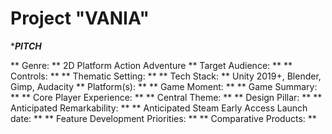 # Project "VANIA" # 
****PITCH***

** Genre: ** 2D Platform Action Adventure
** Target Audience: **
** Controls: ** 
** Thematic Setting: ** 
** Tech Stack: ** Unity 2019+, Blender, Gimp, Audacity
** Platform(s): ** 
** Game Moment: ** 
** Game Summary: **
** Core Player Experience: **
** Central Theme: **
** Design Pillar: **
** Anticipated Remarkability: **
** Anticipated Steam Early Access Launch date: **
** Feature Development Priorities: **
** Comparative Products: **

